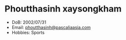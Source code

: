 # Phoutthasinh xaysongkham
* DoB: 2002/07/31
* Email: phoutthasinh@pascaliaasia.com
* Hobbies: Sports
